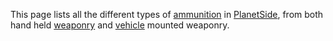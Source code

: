 This page lists all the different types of
[ammunition](ammunition.md) in
[PlanetSide](PlanetSide.md), from both hand held
[weaponry](weapon.md) and [vehicle](vehicle.md) mounted
weaponry.
